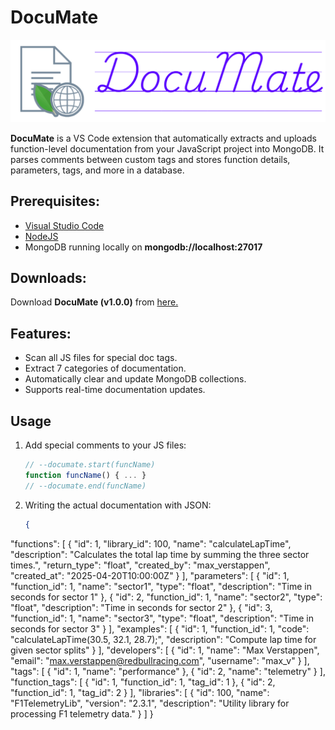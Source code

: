 # DocuMate

<img src="./assets/documate_banner.png" alt="DocuMate Banner" width="700">

**DocuMate** is a VS Code extension that automatically extracts and uploads function-level documentation from your JavaScript project into MongoDB. It parses comments between custom tags and stores function details, parameters, tags, and more in a database.

## Prerequisites:
- <a href="https://code.visualstudio.com/" target="blank">Visual Studio Code</a>
- <a href="https://nodejs.org/en/" target="blank">NodeJS</a>
- MongoDB running locally on **mongodb://localhost:27017**

## Downloads:
Download **DocuMate (v1.0.0)** from <a href="https://drive.google.com/file/d/1kV7xLrz04z5wD6kOXAFY3KgAZqTDcKyB/view?usp=sharing">here.</a>

## Features:
- Scan all JS files for special doc tags.
- Extract 7 categories of documentation.
- Automatically clear and update MongoDB collections.
- Supports real-time documentation updates.

## Usage

1. Add special comments to your JS files:
   ```js
   // --documate.start(funcName)
   function funcName() { ... }
   // --documate.end(funcName)

2. Writing the actual documentation with JSON:
   ```json
   {
  "functions": [
    {
      "id": 1,
      "library_id": 100,
      "name": "calculateLapTime",
      "description": "Calculates the total lap time by summing the three sector times.",
      "return_type": "float",
      "created_by": "max_verstappen",
      "created_at": "2025-04-20T10:00:00Z"
    }
  ],
  "parameters": [
    {
      "id": 1,
      "function_id": 1,
      "name": "sector1",
      "type": "float",
      "description": "Time in seconds for sector 1"
    },
    {
      "id": 2,
      "function_id": 1,
      "name": "sector2",
      "type": "float",
      "description": "Time in seconds for sector 2"
    },
    {
      "id": 3,
      "function_id": 1,
      "name": "sector3",
      "type": "float",
      "description": "Time in seconds for sector 3"
    }
  ],
  "examples": [
    {
      "id": 1,
      "function_id": 1,
      "code": "calculateLapTime(30.5, 32.1, 28.7);",
      "description": "Compute lap time for given sector splits"
    }
  ],
  "developers": [
    {
      "id": 1,
      "name": "Max Verstappen",
      "email": "max.verstappen@redbullracing.com",
      "username": "max_v"
    }
  ],
  "tags": [
    {
      "id": 1,
      "name": "performance"
    },
    {
      "id": 2,
      "name": "telemetry"
    }
  ],
  "function_tags": [
    {
      "id": 1,
      "function_id": 1,
      "tag_id": 1
    },
    {
      "id": 2,
      "function_id": 1,
      "tag_id": 2
    }
  ],
  "libraries": [
    {
      "id": 100,
      "name": "F1TelemetryLib",
      "version": "2.3.1",
      "description": "Utility library for processing F1 telemetry data."
    }
  ]
}


